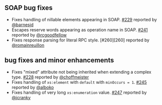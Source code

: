   [228]: https://github.com/eed3si9n/scalaxb/issues/228
  [229]: https://github.com/eed3si9n/scalaxb/issues/229
  [241]: https://github.com/eed3si9n/scalaxb/issues/241
  [245]: https://github.com/eed3si9n/scalaxb/issues/245
  [247]: https://github.com/eed3si9n/scalaxb/issues/247
  [@choffmeister]: https://github.com/choffmeister
  [@barnesjd]: https://github.com/barnesjd
  [@jcranky]: https://github.com/jcranky
  [@rcgoodfellow]: https://github.com/rcgoodfellow
  [@romainreuillon]: https://github.com/romainreuillon
  [@alboko]: https://github.com/alboko

## SOAP bug fixes

- Fixes handling of nillable elements appearing in SOAP. [#229][229] reported by [@barnesjd][@barnesjd]
- Escapes reserve words appearing as operation name in SOAP. [#241][241] reported by [@rcgoodfellow][@rcgoodfellow] 
- Fixes response parsing for literal RPC style. [#260][260] reported by [@romainreuillon][@romainreuillon]

## bug fixes and minor enhancements

- Fixes "mixed" attribute not being inherited when extending a complex type. [#228][228] reported by [@choffmeister][@choffmeister]
- Fixes handling of `xs:element` with `default` with `minOccurs = 1`. [#245][245] reported by [@alboko][@alboko]
- Fixes handling of very long `xs:enumeration` value. [#247][247] reported by [@jcranky][@jcranky]
